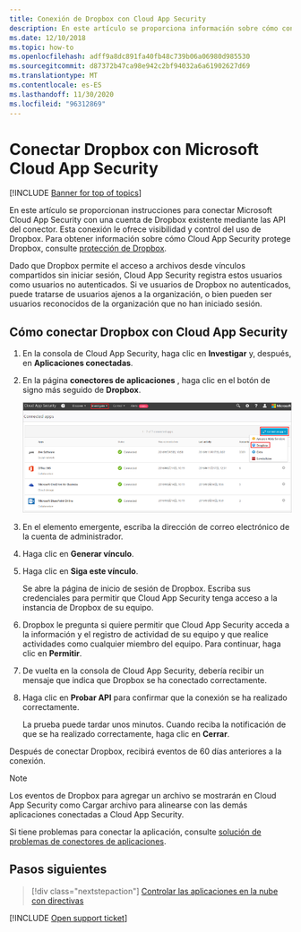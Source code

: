 ```yaml
---
title: Conexión de Dropbox con Cloud App Security
description: En este artículo se proporciona información sobre cómo conectar la aplicación de Dropbox con Cloud App Security mediante el conector de API para la visibilidad y el control del uso.
ms.date: 12/10/2018
ms.topic: how-to
ms.openlocfilehash: adff9a8dc891fa40fb48c739b06a06980d985530
ms.sourcegitcommit: d87372b47ca98e942c2bf94032a6a61902627d69
ms.translationtype: MT
ms.contentlocale: es-ES
ms.lasthandoff: 11/30/2020
ms.locfileid: "96312869"
---
```

# <a name="connect-dropbox-to-microsoft-cloud-app-security"></a>Conectar Dropbox con Microsoft Cloud App Security

[!INCLUDE [Banner for top of topics](includes/banner.md)]

En este artículo se proporcionan instrucciones para conectar Microsoft Cloud App Security con una cuenta de Dropbox existente mediante las API del conector. Esta conexión le ofrece visibilidad y control del uso de Dropbox. Para obtener información sobre cómo Cloud App Security protege Dropbox, consulte [protección de Dropbox](protect-dropbox.md).

Dado que Dropbox permite el acceso a archivos desde vínculos compartidos sin iniciar sesión, Cloud App Security registra estos usuarios como usuarios no autenticados. Si ve usuarios de Dropbox no autenticados, puede tratarse de usuarios ajenos a la organización, o bien pueden ser usuarios reconocidos de la organización que no han iniciado sesión.

## <a name="how-to-connect-dropbox-to-cloud-app-security"></a>Cómo conectar Dropbox con Cloud App Security

1. En la consola de Cloud App Security, haga clic en **Investigar** y, después, en **Aplicaciones conectadas**.

2. En la página **conectores de aplicaciones** , haga clic en el botón de signo más seguido de **Dropbox**.

    ![conectar Dropbox](media/connect-dropbox.png "conectar Dropbox")

3. En el elemento emergente, escriba la dirección de correo electrónico de la cuenta de administrador.

4. Haga clic en **Generar vínculo**.

5. Haga clic en **Siga este vínculo**.

    Se abre la página de inicio de sesión de Dropbox. Escriba sus credenciales para permitir que Cloud App Security tenga acceso a la instancia de Dropbox de su equipo.

6. Dropbox le pregunta si quiere permitir que Cloud App Security acceda a la información y el registro de actividad de su equipo y que realice actividades como cualquier miembro del equipo. Para continuar, haga clic en **Permitir**.

7. De vuelta en la consola de Cloud App Security, debería recibir un mensaje que indica que Dropbox se ha conectado correctamente.

8. Haga clic en **Probar API** para confirmar que la conexión se ha realizado correctamente.

    La prueba puede tardar unos minutos. Cuando reciba la notificación de que se ha realizado correctamente, haga clic en **Cerrar**.

Después de conectar Dropbox, recibirá eventos de 60 días anteriores a la conexión.

> [!NOTE]
> Los eventos de Dropbox para agregar un archivo se mostrarán en Cloud App Security como Cargar archivo para alinearse con las demás aplicaciones conectadas a Cloud App Security.

Si tiene problemas para conectar la aplicación, consulte [solución de problemas de conectores de aplicaciones](troubleshooting-api-connectors-using-error-messages.md).

## <a name="next-steps"></a>Pasos siguientes

> [!div class="nextstepaction"]
> [Controlar las aplicaciones en la nube con directivas](control-cloud-apps-with-policies.md)

[!INCLUDE [Open support ticket](includes/support.md)]
